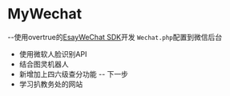 # MyWechat
--使用overtrue的[EsayWeChat SDK](https://github.com/overtrue/wechat)开发
`Wechat.php`配置到微信后台
* 使用微软人脸识别API
* 结合图灵机器人
* 新增加上四六级查分功能
-- 下一步
* 学习扒教务处的网站
